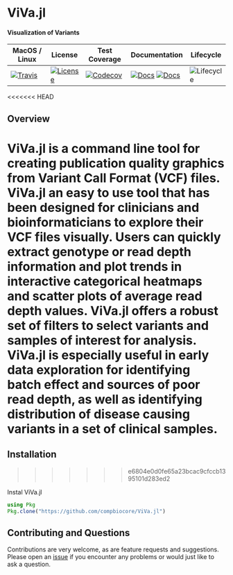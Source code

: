 # ViVa.jl

#### Visualization of Variants


| MacOS / Linux | License | Test Coverage | Documentation | Lifecycle |
| --- | ---- | ------ | ------ | ---- |
|[![Travis](https://img.shields.io/travis/bcbi/ViVa.jl/master.svg?style=flat-square)](https://travis-ci.org/bcbi/ViVa.jl)| [![License](https://img.shields.io/badge/license-MIT-orange.svg?style=flat-square)](https://github.com/compbiocore/ViVa.jl/blob/clean-up/LICENSE.md)| [![Codecov](https://img.shields.io/codecov/c/github/bcbi/ViVa.jl.svg?style=flat-square)](https://codecov.io/gh/bcbi/ViVa.jl/branch/master) | [![Docs](https://img.shields.io/badge/docs-stable-blue.svg?style=flat-square)](https://bcbi.github.io/ViVa.jl/stable) [![Docs](https://img.shields.io/badge/docs-latest-blue.svg?style=flat-square)](https://bcbi.github.io/ViVa.jl/latest) | ![Lifecycle](https://img.shields.io/badge/lifecycle-experimental-orange.svg?style=flat-square) |

<<<<<<< HEAD
## Overview

ViVa.jl is a command line tool for creating publication quality graphics from Variant Call Format (VCF) files. ViVa.jl an easy to use tool that has been designed for clinicians and bioinformaticians to explore their VCF files visually. Users can quickly extract genotype or read depth information and plot trends in interactive categorical heatmaps and scatter plots of average read depth values. ViVa.jl offers a robust set of filters to select variants and samples of interest for analysis. ViVa.jl is especially useful in early data exploration for identifying batch effect and sources of poor read depth, as well as identifying distribution of disease causing variants in a set of clinical samples.
=======
## Installation
>>>>>>> e6804e0d0fe65a23bcac9cfccb1395101d283ed2

Instal ViVa.jl

```julia
using Pkg
Pkg.clone("https://github.com/compbiocore/ViVa.jl")
```

## Contributing and Questions

Contributions are very welcome, as are feature requests and suggestions. Please open an
[issue][issues-url] if you encounter any problems or would just like to ask a question.

[issues-url]: https://github.com/compbiocore/CAOS/issues
